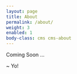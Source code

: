 ```yaml
---
layout: page
title: About
permalink: /about/
weight: 3
enabled: 1
body-class: cms cms-about
---
```


Coming Soon ...

~ Yo!
